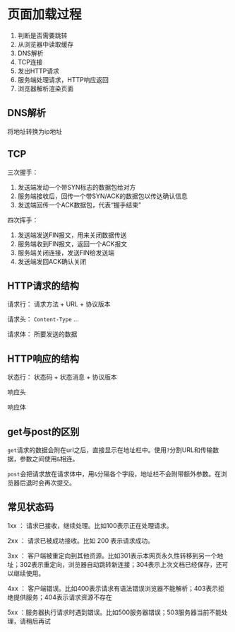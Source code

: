# 页面加载过程

1. 判断是否需要跳转
2. 从浏览器中读取缓存
3. DNS解析
4. TCP连接
5. 发出HTTP请求
6. 服务端处理请求，HTTP响应返回
7. 浏览器解析渲染页面

## DNS解析

将地址转换为ip地址

## TCP

三次握手：

1. 发送端发动一个带SYN标志的数据包给对方
2. 服务端接收后，回传一个带SYN/ACK的数据包以传达确认信息
3. 发送端回传一个ACK数据包，代表“握手结束”

四次挥手：

1. 发送端发送FIN报文，用来关闭数据传送
2. 服务端收到FIN报文，返回一个ACK报文
3. 服务端关闭连接，发送FIN给发送端
4. 发送端发回ACK确认关闭

## HTTP请求的结构

请求行： 请求方法 + URL + 协议版本

请求头： `Content-Type` ...

请求体： 所要发送的数据

## HTTP响应的结构

状态行： 状态码 + 状态消息 + 协议版本

响应头

响应体

## get与post的区别

`get`请求的数据会附在url之后，直接显示在地址栏中。使用`?`分割URL和传输数据，参数之间使用`&`相连。

`post`会把请求放在请求体中，用`&`分隔各个字段，地址栏不会附带额外参数。在浏览器后退时会再次提交。



## 常见状态码

1xx ： 请求已接收，继续处理。比如100表示正在处理请求。

2xx ： 请求已被成功接收。比如 200 表示请求成功。

3xx ： 客户端被重定向到其他资源。比如301表示本网页永久性转移到另一个地址；302表示重定向，浏览器自动跳转新连接；304表示上次文档已经保存，还可以继续使用。

4xx ： 客户端错误。比如400表示请求有语法错误浏览器不能解析；403表示拒绝提供服务；404表示请求资源不存在

5xx ：服务器执行请求时遇到错误。比如500服务器错误；503服务器当前不能处理，请稍后再试